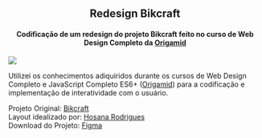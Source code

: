 <h2 align="center">
 <br>Redesign Bikcraft
</h2>

<h4 align="center">
 Codificação de um redesign do projeto Bikcraft feito no curso de Web Design Completo da <a href="https://www.origamid.com/">Origamid</a>
</h4>
<img src="https://i.imgur.com/bfbY2Pu.png">

Utilizei os conhecimentos adiquiridos durante os cursos de Web Design Completo e JavaScript Completo ES6+ (<a href="https://www.origamid.com/">Origamid</a>) para a codificação e implementação de interatividade com o usuário.

Projeto Original: <a href="https://bikcraft.com/">Bikcraft</a><br>
Layout idealizado por: <a href="https://www.linkedin.com/in/helloozy/">Hosana Rodrigues</a><br>
Download do Projeto: <a href="https://www.uplabs.com/posts/bikcraft-redesign?fbclid=IwAR05Vyw3h_xW5MEINil_mawfJBY6tC0PeVTBi_vUv1wAZTOlnaxK5d6lEt0">Figma</a>


